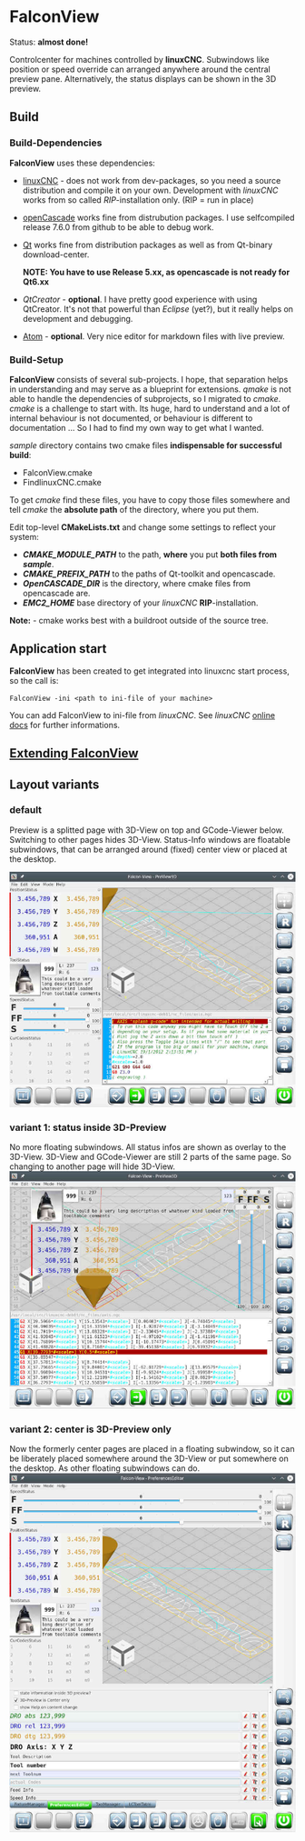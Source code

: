 # FalconView

Status: **almost done!**

Controlcenter for machines controlled by **linuxCNC**.
Subwindows like position or speed override can arranged anywhere
around the central preview pane.
Alternatively, the status displays can be shown in the 3D preview.

## Build

### Build-Dependencies

**FalconView** uses these dependencies:

- [linuxCNC](https://github.com/LinuxCNC/linuxcnc) - does not work from dev-packages,
  so you need a source distribution and compile it on your own. Development with
  *linuxCNC* works from so called *RIP*-installation only.
  (RIP = run in place)

- [openCascade](https://git.dev.opencascade.org/repos/occt.git) works fine from
  distrubution packages. I use selfcompiled release 7.6.0 from github to be able
  to debug work.

- [Qt](https://www.qt.io/download) works fine from distribution packages as well as
  from Qt-binary download-center.

  **NOTE: You have to use Release 5.xx, as opencascade is not ready for Qt6.xx**

- *QtCreator* - **optional**. I have pretty good experience with using QtCreator.
  It's not that powerful than *Eclipse* (yet?), but it really helps on
  development and debugging.

- [Atom](https://atom.io/) - **optional**. Very nice editor for markdown files with live preview.

### Build-Setup
**FalconView** consists of several sub-projects. I hope, that separation helps in
understanding and may serve as a blueprint for extensions.
*qmake* is not able to handle the dependencies of subprojects, so I migrated to *cmake*.
*cmake* is a challenge to start with. Its huge, hard to understand and a lot of
internal behaviour is not documented, or behaviour is different to documentation ...
So I had to find my own way to get what I wanted.

*sample* directory contains two cmake files **indispensable for successful build**:

- FalconView.cmake
- FindlinuxCNC.cmake

To get *cmake* find these files, you have to copy those files somewhere and tell *cmake* the **absolute path** of the directory, where you put them.

Edit top-level **CMakeLists.txt** and change some settings to reflect your system:

- ***CMAKE_MODULE_PATH*** to the path, **where** you put **both files from** ***sample***.
- ***CMAKE_PREFIX_PATH*** to the paths of Qt-toolkit and opencascade.
- ***OpenCASCADE_DIR*** is the directory, where cmake files from opencascade are.
- ***EMC2_HOME*** base directory of your *linuxCNC* **RIP**-installation.

**Note:** - cmake works best with a buildroot outside of the source tree.

## Application start
**FalconView** has been created to get integrated into linuxcnc start process, so the call is:

```
FalconView -ini <path to ini-file of your machine>
```
You can add FalconView to ini-file from *linuxCNC*. See *linuxCNC* [online docs](https://linuxcnc.org/docs/devel/html/config/ini-config.html) for further informations.

## [Extending FalconView](EXTENDING.md)

## Layout variants
### default
Preview is a splitted page with 3D-View on top and GCode-Viewer below. Switching to other pages hides 3D-View. Status-Info windows are floatable subwindows, that can be arranged around (fixed) center view or placed at the desktop.

[![default](sample/FalconView01s.jpg)](sample/FalconView01.jpg)
### variant 1: status inside 3D-Preview
No more floating subwindows. All status infos are shown as overlay to the 3D-View. 3D-View and GCode-Viewer are still 2 parts of the same page. So changing to another page will hide 3D-View.
[![status inside](sample/FalconView02s.jpg)](sample/FalconView02.jpg)

### variant 2: center is 3D-Preview only
Now the formerly center pages are placed in a floating subwindow, so it can be liberately placed somewhere around the 3D-View or put somewhere on the desktop. As other floating subwindows can do.
[![default](sample/FalconView03s.jpg)](sample/FalconView03.jpg)
